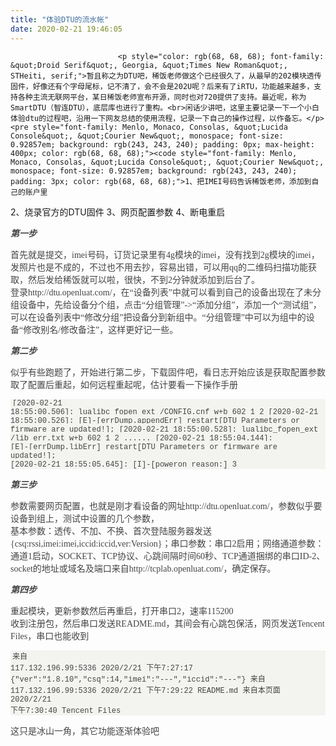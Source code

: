 ```yaml
---
title: "体验DTU的流水帐"
date: 2020-02-21 19:46:05
---
```



                            <p style="color: rgb(68, 68, 68); font-family: &quot;Droid Serif&quot;, Georgia, &quot;Times New Roman&quot;, STHeiti, serif;">暂且称之为DTU吧，稀饭老师做这个已经很久了，从最早的202模块透传固件，好像还有个字母尾标，记不清了，会不会是202U呢？后来有了iRTU，功能越来越多，支持各种主流无联网平台，某日稀饭老师宣布开源，同时也对720提供了支持。最近呢，称为SmartDTU（智连DTU），底层库也进行了重构。<br>闲话少讲吧，这里主要记录一下一个小白体验dtu的过程吧，沿用一下网友总结的使用流程，记录一下自己的操作过程，以作备忘。</p><pre style="font-family: Menlo, Monaco, Consolas, &quot;Lucida Console&quot;, &quot;Courier New&quot;, monospace; font-size: 0.92857em; background: rgb(243, 243, 240); padding: 0px; max-height: 400px; color: rgb(68, 68, 68);"><code style="font-family: Menlo, Monaco, Consolas, &quot;Lucida Console&quot;, &quot;Courier New&quot;, monospace; font-size: 0.92857em; background: rgb(243, 243, 240); padding: 3px; color: rgb(68, 68, 68);">1、把IMEI号码告诉稀饭老师，添加到自己的账户里
2、烧录官方的DTU固件
3、网页配置参数
4、断电重启
</code></pre><p style="color: rgb(68, 68, 68); font-family: &quot;Droid Serif&quot;, Georgia, &quot;Times New Roman&quot;, STHeiti, serif;"><b>*****第一步*****</b></p><p style="color: rgb(68, 68, 68); font-family: &quot;Droid Serif&quot;, Georgia, &quot;Times New Roman&quot;, STHeiti, serif;">首先就是提交，imei号码，订货记录里有4g模块的imei，没有找到2g模块的imei，发照片也是不成的，不过也不用去抄，容易出错，可以用qq的二维码扫描功能获取，然后发给稀饭就可以啦，很快，不到2分钟就添加到后台了。<br>登录http://dtu.openluat.com/，在“设备列表”中就可以看到自己的设备出现在了未分组设备中，先给设备分个组，点击“分组管理”-&gt;“添加分组”，添加一个“测试组”，可以在设备列表中“修改分组”把设备分到新组中。“分组管理”中可以为组中的设备“修改别名/修改备注”，这样更好记一些。</p><p style="color: rgb(68, 68, 68); font-family: &quot;Droid Serif&quot;, Georgia, &quot;Times New Roman&quot;, STHeiti, serif;"><b>*****第二步*****</b></p><p style="color: rgb(68, 68, 68); font-family: &quot;Droid Serif&quot;, Georgia, &quot;Times New Roman&quot;, STHeiti, serif;">似乎有些跑题了，开始进行第二步，下载固件吧，看日志开始应该是获取配置参数<br>取了配置后重起，如何远程重起呢，估计要看一下操作手册</p><pre style="font-family: Menlo, Monaco, Consolas, &quot;Lucida Console&quot;, &quot;Courier New&quot;, monospace; font-size: 0.92857em; background: rgb(243, 243, 240); padding: 0px; max-height: 400px; color: rgb(68, 68, 68);"><code style="font-family: Menlo, Monaco, Consolas, &quot;Lucida Console&quot;, &quot;Courier New&quot;, monospace; font-size: 0.92857em; background: rgb(243, 243, 240); padding: 3px; color: rgb(68, 68, 68);">[2020-02-21 18:55:00.506]: lualibc_fopen_ext /CONFIG.cnf w+b 602 1 2
[2020-02-21 18:55:00.526]: [E]-[errDump.appendErr]  restart[DTU Parameters or firmware are updated!];
[2020-02-21 18:55:00.528]: lualibc_fopen_ext /lib_err.txt w+b 602 1 2
......
[2020-02-21 18:55:04.144]: [E]-[errDump.libErr] restart[DTU Parameters or firmware are updated!];
[2020-02-21 18:55:05.645]: [I]-[poweron reason:]    3
</code></pre><p style="color: rgb(68, 68, 68); font-family: &quot;Droid Serif&quot;, Georgia, &quot;Times New Roman&quot;, STHeiti, serif;"><b>*****第三步*****</b></p><p style="color: rgb(68, 68, 68); font-family: &quot;Droid Serif&quot;, Georgia, &quot;Times New Roman&quot;, STHeiti, serif;">参数需要网页配置，也就是刚才看设备的网址http://dtu.openluat.com/，参数似乎要设备到组上，测试中设置的几个参数，<br>基本参数：透传、不加、不换、首次登陆服务器发送{csq:rssi,imei:imei,iccid:iccid,ver:Version}；串口参数：串口2启用；网络通道参数：通道1启动，SOCKET、TCP协议、心跳间隔时间60秒、TCP通道捆绑的串口ID-2、socket的地址或域名及端口来自http://tcplab.openluat.com/，确定保存。</p><p style="color: rgb(68, 68, 68); font-family: &quot;Droid Serif&quot;, Georgia, &quot;Times New Roman&quot;, STHeiti, serif;"><b>*****第四步*****</b></p><p style="color: rgb(68, 68, 68); font-family: &quot;Droid Serif&quot;, Georgia, &quot;Times New Roman&quot;, STHeiti, serif;">重起模块，更新参数然后再重启，打开串口2，速率115200<br>收到注册包，然后串口发送README.md，其间会有心跳包保活，网页发送Tencent Files，串口也能收到</p><pre style="font-family: Menlo, Monaco, Consolas, &quot;Lucida Console&quot;, &quot;Courier New&quot;, monospace; font-size: 0.92857em; background: rgb(243, 243, 240); padding: 0px; max-height: 400px; color: rgb(68, 68, 68);"><code style="font-family: Menlo, Monaco, Consolas, &quot;Lucida Console&quot;, &quot;Courier New&quot;, monospace; font-size: 0.92857em; background: rgb(243, 243, 240); padding: 3px; color: rgb(68, 68, 68);">来自 117.132.196.99:5336 2020/2/21 下午7:27:17
{"ver":"1.8.10","csq":14,"imei":"---","iccid":"---"}
来自 117.132.196.99:5336 2020/2/21 下午7:29:22
README.md
来自本页面 2020/2/21 下午7:30:40
Tencent Files
</code></pre><p style="color: rgb(68, 68, 68); font-family: &quot;Droid Serif&quot;, Georgia, &quot;Times New Roman&quot;, STHeiti, serif;">这只是冰山一角，其它功能逐渐体验吧</p>
                        